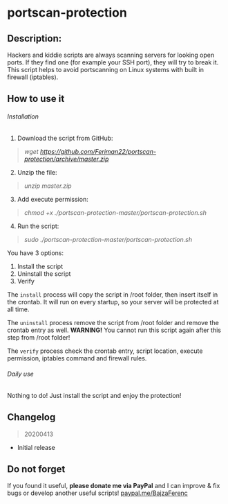 # portscan-protection

## Description:
Hackers and kiddie scripts are always scanning servers for looking open ports. If they find one (for example your SSH port), they will try to break it. This script helps to avoid portscanning on Linux systems with built in firewall (iptables).

## How to use it

###### Installation

1. Download the script from GitHub:
>*wget https://github.com/Feriman22/portscan-protection/archive/master.zip*
2. Unzip the file:
>*unzip master.zip*
3. Add execute permission:
>*chmod +x ./portscan-protection-master/portscan-protection.sh*
4. Run the script:
>*sudo ./portscan-protection-master/portscan-protection.sh*

You have 3 options:
1. Install the script
2. Uninstall the script
3. Verify

The `install` process will copy the script in /root folder, then insert itself in the crontab. It will run on every startup, so your server will be protected at all time.

The `uninstall` process remove the script from /root folder and remove the crontab entry as well.
**WARNING!** You cannot run this script again after this step from /root folder!

The `verify` process check the crontab entry, script location, execute permission, iptables command and firewall rules.

###### Daily use

Nothing to do! Just install the script and enjoy the protection!

## Changelog

>20200413
- Initial release


## Do not forget

If you found it useful, **please donate me via PayPal** and I can improve & fix bugs or develop another useful scripts!
[paypal.me/BajzaFerenc](https://www.paypal.me/BajzaFerenc)
